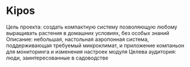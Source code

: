 # Kipos
Цель проекта: создать компактную систему позволяющую любому выращивать растения в домашних условиях, без особых знаний
Описание: небольшая, настольная аэропонная система, поддерживающая требуемый микроклимат, и приложение компаньон для мониторинга и изменения настроек модуля
Целева аудитория: люди, заинтересованные в садоводстве

